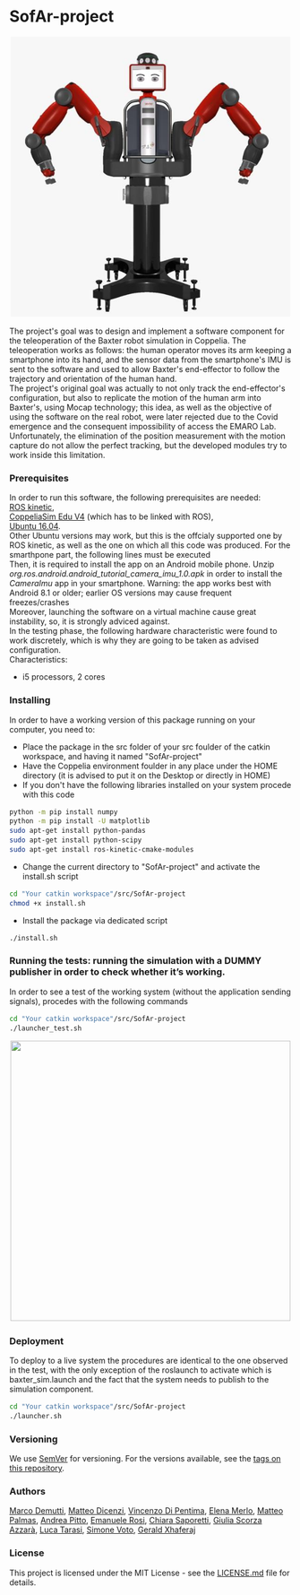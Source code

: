 # SofAr-project

<p align="center">
  <img height="500" width="500" src="https://github.com/andreabradpitto/SofAr-project/blob/master/Images%20and%20multimedia/Image.jpeg?raw=true "Title"">
</p>

The project's goal was to design and implement a software component for the teleoperation of the Baxter robot simulation in Coppelia. The teleoperation works as follows: the human operator moves its arm keeping a smartphone into its hand, and the sensor data from the smartphone's IMU is sent to the software and used to allow Baxter's end-effector to follow the trajectory and orientation of the human hand.  
The project's original goal was actually to not only track the end-effector's configuration, but also to replicate the motion of the human arm into Baxter's, using Mocap technology; this idea, as well as the objective of using the software on the real robot, were later rejected due to the Covid emergence and the consequent impossibility of access the EMARO Lab.  
Unfortunately, the elimination of the position measurement with the motion capture do not allow the perfect tracking, but the developed modules try to work inside this limitation.  

### Prerequisites

In order to run this software, the following prerequisites are needed:  
[ROS kinetic](http://wiki.ros.org/kinetic/Installation/Ubuntu),  
[CoppeliaSim Edu V4](https://www.coppeliarobotics.com/helpFiles/en/ros1Tutorial.htm) (which has to be linked with ROS),  
[Ubuntu 16.04](https://releases.ubuntu.com/16.04/).  
Other Ubuntu versions may work, but this is the offcialy supported one by ROS kinetic, as well as the one on which all this code was produced.
For the smarthpone part, the following lines must be executed  
Then, it is required to install the app on an Android mobile phone. Unzip *org.ros.android.android_tutorial_camera_imu_1.0.apk* in order to install the *CameraImu* app in your smartphone. Warning: the app works best with Android 8.1 or older; earlier OS versions may cause frequent freezes/crashes  
Moreover, launching the software on a virtual machine cause great instability, so, it is strongly adviced against.  
In the testing phase, the following hardware characteristic were found to work discretely, which is why they are going to be taken as advised configuration.  
Characteristics:  
- i5 processors, 2 cores

### Installing

In order to have a working version of this package running on your computer, you need to:  
- Place the package in the src folder of your src foulder of the catkin workspace, and having it named "SofAr-project"
- Have the Coppelia environment foulder in any place under the HOME directory (it is advised to put it on the Desktop or directly in HOME)
- If you don't have the following libraries installed on your system procede with this code
```sh
python -m pip install numpy
python -m pip install -U matplotlib
sudo apt-get install python-pandas
sudo apt-get install python-scipy
sudo apt-get install ros-kinetic-cmake-modules
```
- Change the current directory to "SofAr-project" and activate the install.sh script
```sh
cd "Your catkin workspace"/src/SofAr-project
chmod +x install.sh
```
- Install the package via dedicated script
```sh
./install.sh
```
### Running the tests: running the simulation with a DUMMY publisher in order to check whether it’s working.

In order to see a test of the working system (without the application sending signals), procedes with the following commands
```sh
cd "Your catkin workspace"/src/SofAr-project
./launcher_test.sh
```
<p align="center">
  <img height="500" width="500" src="https://github.com/andreabradpitto/SofAr-project/blob/master/Images%20and%20multimedia/Animated%20GIF-downsized_large.gif) 
">
</p>

### Deployment

To deploy to a live system the procedures are identical to the one observed in the test, with the only exception of the roslaunch to activate which is baxter_sim.launch and the fact that the system needs to publish to the simulation component.

```sh
cd "Your catkin workspace"/src/SofAr-project
./launcher.sh
```


### Versioning

We use [SemVer](http://semver.org/) for versioning. For the versions available, see the [tags on this repository](https://github.com/your/project/tags). 


### Authors

[Marco Demutti](https://github.com/marcodemutti), [Matteo Dicenzi](https://github.com/mattedicenzi), [Vincenzo Di Pentima](https://github.com/VinDp), [Elena Merlo](https://github.com/RobElena), [Matteo Palmas](https://github.com/Matt98x), [Andrea Pitto](https://github.com/andreabradpitto), [Emanuele Rosi](https://github.com/emanuelericcardo), [Chiara Saporetti](https://github.com/ChiaraSapo), [Giulia Scorza Azzarà](https://github.com/Giulia24091997), [Luca Tarasi](https://github.com/LucaTars), [Simone Voto](https://github.com/Cavalletta98), [Gerald Xhaferaj](https://github.com/Geraldone)


### License

This project is licensed under the MIT License - see the [LICENSE.md](LICENSE.md) file for details.
